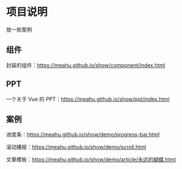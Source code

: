 # 项目说明
放一些案例

## 组件
封装的组件：https://meahu.github.io/show/component/index.html

## PPT
一个关于 Vue 的 PPT：https://meahu.github.io/show/ppt/index.html

## 案例
进度条：https://meahu.github.io/show/demo/progress-bar.html

滚动播报：https://meahu.github.io/show/demo/scroll.html

文章模板：https://meahu.github.io/show/demo/article/永远的蝴蝶.html

